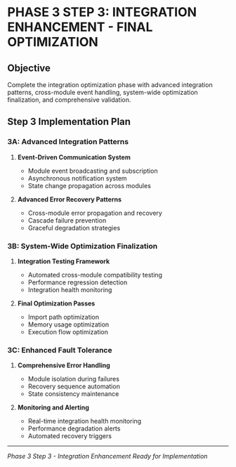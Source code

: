 # PHASE 3 STEP 3: INTEGRATION ENHANCEMENT - FINAL OPTIMIZATION

## Objective
Complete the integration optimization phase with advanced integration patterns, cross-module event handling, system-wide optimization finalization, and comprehensive validation.

## Step 3 Implementation Plan

### 3A: Advanced Integration Patterns
1. **Event-Driven Communication System**
   - Module event broadcasting and subscription
   - Asynchronous notification system
   - State change propagation across modules

2. **Advanced Error Recovery Patterns**
   - Cross-module error propagation and recovery
   - Cascade failure prevention
   - Graceful degradation strategies

### 3B: System-Wide Optimization Finalization
1. **Integration Testing Framework**
   - Automated cross-module compatibility testing
   - Performance regression detection
   - Integration health monitoring

2. **Final Optimization Passes**
   - Import path optimization
   - Memory usage optimization
   - Execution flow optimization

### 3C: Enhanced Fault Tolerance
1. **Comprehensive Error Handling**
   - Module isolation during failures
   - Recovery sequence automation
   - State consistency maintenance

2. **Monitoring and Alerting**
   - Real-time integration health monitoring
   - Performance degradation alerts
   - Automated recovery triggers

---
*Phase 3 Step 3 - Integration Enhancement Ready for Implementation*
